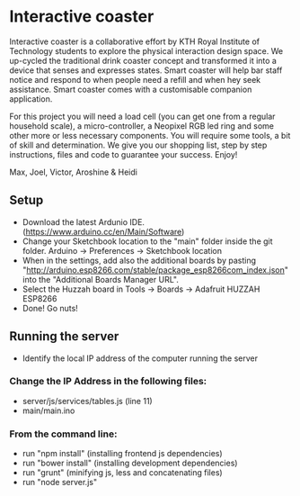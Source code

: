 # Interactive coaster
Interactive coaster is a collaborative effort by KTH Royal Institute of Technology students to explore the physical interaction design space. We up-cycled the traditional drink coaster concept and transformed it into a device that senses and expresses states. Smart coaster will help bar staff notice and respond to when people need a refill and when hey seek assistance. Smart coaster comes with a customisable companion application.

For this project you will need a load cell (you can get one from a regular household scale), a micro-controller, a Neopixel RGB led ring and some other more or less necessary components. You will require some tools, a bit of skill and determination. We give you our shopping list, step by step instructions, files and code to guarantee your success. Enjoy!

Max, Joel, Victor, Aroshine & Heidi


## Setup
- Download the latest Ardunio IDE. (https://www.arduino.cc/en/Main/Software)
- Change your Sketchbook location to the "main" folder inside the git folder. Arduino -> Preferences -> Sketchbook location
- When in the settings, add also the additional boards by pasting "http://arduino.esp8266.com/stable/package_esp8266com_index.json" into the "Additional Boards Manager URL".
- Select the Huzzah board in Tools -> Boards -> Adafruit HUZZAH ESP8266
- Done! Go nuts!


## Running the server

- Identify the local IP address of the computer running the server

### Change the IP Address in the following files:
- server/js/services/tables.js (line 11)
- main/main.ino

### From the command line:
- run "npm install" (installing frontend js dependencies)
- run "bower install" (installing development dependencies)
- run "grunt" (minifying js, less and concatenating files)
- run "node server.js"
